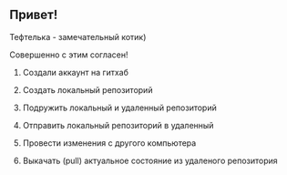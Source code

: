 ## Привет!

Тефтелька - замечательный котик)

Совершенно с этим согласен!

1. Создали аккаунт на гитхаб

2. Создать локальный репозиторий

3. Подружить локальный и удаленный репозиторий

4. Отправить локальный репозиторий в удаленный

5. Провести изменения с другого компьютера

6. Выкачать (pull) актуальное состояние из удаленого репозитория
